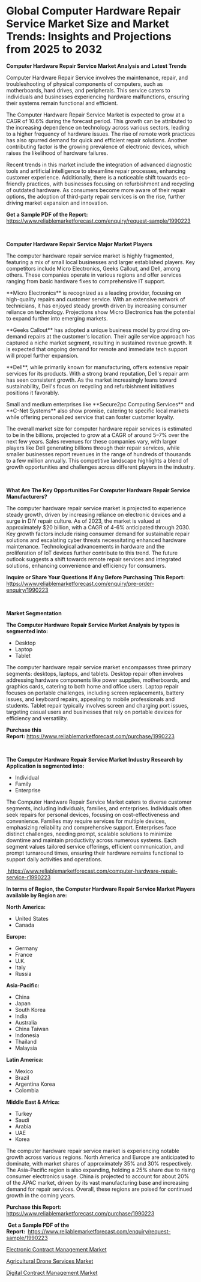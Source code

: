 <p><h1>Global Computer Hardware Repair Service Market Size and Market Trends: Insights and Projections from 2025 to 2032</h1></p><p><strong>Computer Hardware Repair Service Market Analysis and Latest Trends</strong></p>
<p><p>Computer Hardware Repair Service involves the maintenance, repair, and troubleshooting of physical components of computers, such as motherboards, hard drives, and peripherals. This service caters to individuals and businesses experiencing hardware malfunctions, ensuring their systems remain functional and efficient.</p><p>The Computer Hardware Repair Service Market is expected to grow at a CAGR of 10.6% during the forecast period. This growth can be attributed to the increasing dependence on technology across various sectors, leading to a higher frequency of hardware issues. The rise of remote work practices has also spurred demand for quick and efficient repair solutions. Another contributing factor is the growing prevalence of electronic devices, which raises the likelihood of hardware failures.</p><p>Recent trends in this market include the integration of advanced diagnostic tools and artificial intelligence to streamline repair processes, enhancing customer experience. Additionally, there is a noticeable shift towards eco-friendly practices, with businesses focusing on refurbishment and recycling of outdated hardware. As consumers become more aware of their repair options, the adoption of third-party repair services is on the rise, further driving market expansion and innovation.</p></p>
<p><strong>Get a Sample PDF of the Report:&nbsp;</strong> <a href="https://www.reliablemarketforecast.com/enquiry/request-sample/1990223?utm_campaign=1105&utm_medium=2&utm_source=Github&utm_content=ia&utm_term=10032025&utm_id=computer-hardware-repair-service">https://www.reliablemarketforecast.com/enquiry/request-sample/1990223</a></p>
<p>&nbsp;</p>
<p><strong>Computer Hardware Repair Service Major Market Players</strong></p>
<p><p>The computer hardware repair service market is highly fragmented, featuring a mix of small local businesses and larger established players. Key competitors include Micro Electronics, Geeks Callout, and Dell, among others. These companies operate in various regions and offer services ranging from basic hardware fixes to comprehensive IT support.</p><p>**Micro Electronics** is recognized as a leading provider, focusing on high-quality repairs and customer service. With an extensive network of technicians, it has enjoyed steady growth driven by increasing consumer reliance on technology. Projections show Micro Electronics has the potential to expand further into emerging markets.</p><p>**Geeks Callout** has adopted a unique business model by providing on-demand repairs at the customer's location. Their agile service approach has captured a niche market segment, resulting in sustained revenue growth. It is expected that ongoing demand for remote and immediate tech support will propel further expansion.</p><p>**Dell**, while primarily known for manufacturing, offers extensive repair services for its products. With a strong brand reputation, Dell's repair arm has seen consistent growth. As the market increasingly leans toward sustainability, Dell's focus on recycling and refurbishment initiatives positions it favorably.</p><p>Small and medium enterprises like **Secure2pc Computing Services** and **C-Net Systems** also show promise, catering to specific local markets while offering personalized service that can foster customer loyalty.</p><p>The overall market size for computer hardware repair services is estimated to be in the billions, projected to grow at a CAGR of around 5–7% over the next few years. Sales revenues for these companies vary, with larger players like Dell generating billions through their repair services, while smaller businesses report revenues in the range of hundreds of thousands to a few million annually. This competitive landscape highlights a blend of growth opportunities and challenges across different players in the industry.</p></p>
<p>&nbsp;</p>
<p><strong>What Are The Key Opportunities For Computer Hardware Repair Service Manufacturers?</strong></p>
<p><p>The computer hardware repair service market is projected to experience steady growth, driven by increasing reliance on electronic devices and a surge in DIY repair culture. As of 2023, the market is valued at approximately $20 billion, with a CAGR of 4-6% anticipated through 2030. Key growth factors include rising consumer demand for sustainable repair solutions and escalating cyber threats necessitating enhanced hardware maintenance. Technological advancements in hardware and the proliferation of IoT devices further contribute to this trend. The future outlook suggests a shift towards remote repair services and integrated solutions, enhancing convenience and efficiency for consumers.</p></p>
<p><strong>Inquire or Share Your Questions If Any Before Purchasing This Report:</strong> <a href="https://www.reliablemarketforecast.com/enquiry/pre-order-enquiry/1990223?utm_campaign=1105&utm_medium=2&utm_source=Github&utm_content=ia&utm_term=10032025&utm_id=computer-hardware-repair-service">https://www.reliablemarketforecast.com/enquiry/pre-order-enquiry/1990223</a></p>
<p>&nbsp;</p>
<p><strong>Market Segmentation</strong></p>
<p><strong>The Computer Hardware Repair Service Market Analysis by types is segmented into:</strong></p>
<p><ul><li>Desktop</li><li>Laptop</li><li>Tablet</li></ul></p>
<p><p>The computer hardware repair service market encompasses three primary segments: desktops, laptops, and tablets. Desktop repair often involves addressing hardware components like power supplies, motherboards, and graphics cards, catering to both home and office users. Laptop repair focuses on portable challenges, including screen replacements, battery issues, and keyboard repairs, appealing to mobile professionals and students. Tablet repair typically involves screen and charging port issues, targeting casual users and businesses that rely on portable devices for efficiency and versatility.</p></p>
<p><strong>Purchase this Report:&nbsp;</strong><a href="https://www.reliablemarketforecast.com/purchase/1990223?utm_campaign=1105&utm_medium=2&utm_source=Github&utm_content=ia&utm_term=10032025&utm_id=computer-hardware-repair-service">https://www.reliablemarketforecast.com/purchase/1990223</a></p>
<p>&nbsp;</p>
<p><strong>The Computer Hardware Repair Service Market Industry Research by Application is segmented into:</strong></p>
<p><ul><li>Individual</li><li>Family</li><li>Enterprise</li></ul></p>
<p><p>The Computer Hardware Repair Service Market caters to diverse customer segments, including individuals, families, and enterprises. Individuals often seek repairs for personal devices, focusing on cost-effectiveness and convenience. Families may require services for multiple devices, emphasizing reliability and comprehensive support. Enterprises face distinct challenges, needing prompt, scalable solutions to minimize downtime and maintain productivity across numerous systems. Each segment values tailored service offerings, efficient communication, and prompt turnaround times, ensuring their hardware remains functional to support daily activities and operations.</p></p>
<p><a href="https://www.reliablemarketforecast.com/computer-hardware-repair-service-r1990223?utm_campaign=1105&utm_medium=2&utm_source=Github&utm_content=ia&utm_term=10032025&utm_id=computer-hardware-repair-service">&nbsp;https://www.reliablemarketforecast.com/computer-hardware-repair-service-r1990223</a></p>
<p><strong>In terms of Region, the Computer Hardware Repair Service Market Players available by Region are:</strong></p>
<p>
    <p> <strong> North America: </strong>
        <ul>
            <li>United States</li>
            <li>Canada</li>
        </ul>
        </p> 
    <p> <strong> Europe: </strong>
        <ul>
            <li>Germany</li>
            <li>France</li>
            <li>U.K.</li>
            <li>Italy</li>
            <li>Russia</li>
        </ul>
        </p> 
    <p> <strong> Asia-Pacific: </strong>
        <ul>
            <li>China</li>
            <li>Japan</li>
            <li>South Korea</li>
            <li>India</li>
            <li>Australia</li>
            <li>China Taiwan</li>
            <li>Indonesia</li>
            <li>Thailand</li>
            <li>Malaysia</li>
        </ul>
        </p> 
    <p> <strong> Latin America: </strong>
        <ul>
            <li>Mexico</li>
            <li>Brazil</li>
            <li>Argentina Korea</li>
            <li>Colombia</li>
        </ul>
        </p> 
    <p> <strong> Middle East & Africa: </strong>
        <ul>
            <li>Turkey</li>
            <li>Saudi</li>
            <li>Arabia</li>
            <li>UAE</li>
            <li>Korea</li>
        </ul>
    </p>
    </p>
<p><p>The computer hardware repair service market is experiencing notable growth across various regions. North America and Europe are anticipated to dominate, with market shares of approximately 35% and 30% respectively. The Asia-Pacific region is also expanding, holding a 25% share due to rising consumer electronics usage. China is projected to account for about 20% of the APAC market, driven by its vast manufacturing base and increasing demand for repair services. Overall, these regions are poised for continued growth in the coming years.</p></p>
<p><strong>Purchase this Report: </strong><a href="https://www.reliablemarketforecast.com/purchase/1990223?utm_campaign=1105&utm_medium=2&utm_source=Github&utm_content=ia&utm_term=10032025&utm_id=computer-hardware-repair-service">https://www.reliablemarketforecast.com/purchase/1990223</a></p>
<p>&nbsp;<strong>Get a Sample PDF of the Report:&nbsp;&nbsp;</strong><a href="https://www.reliablemarketforecast.com/enquiry/request-sample/1990223?utm_campaign=1105&utm_medium=2&utm_source=Github&utm_content=ia&utm_term=10032025&utm_id=computer-hardware-repair-service">https://www.reliablemarketforecast.com/enquiry/request-sample/1990223</a></p>
<p><strong></strong></p>
<p><p><a href="https://github.com/andulanick3/Market-Research-Report-List-1/blob/main/electronic-contract-management-market.md?utm_campaign=1105&utm_medium=2&utm_source=Github&utm_content=ia&utm_term=10032025&utm_id=computer-hardware-repair-service">Electronic Contract Management Market</a></p><p><a href="https://github.com/mgapeak/Market-Research-Report-List-1/blob/main/agricultural-drone-services-market.md?utm_campaign=1105&utm_medium=2&utm_source=Github&utm_content=ia&utm_term=10032025&utm_id=computer-hardware-repair-service">Agricultural Drone Services Market</a></p><p><a href="https://github.com/prosalinda88/Market-Research-Report-List-7/blob/main/digital-contract-management-market.md?utm_campaign=1105&utm_medium=2&utm_source=Github&utm_content=ia&utm_term=10032025&utm_id=computer-hardware-repair-service">Digital Contract Management Market</a></p></p>